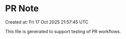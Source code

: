 # PR Note

Created at: Fri 17 Oct 2025 21:57:45 UTC

This file is generated to support testing of PR workflows.
